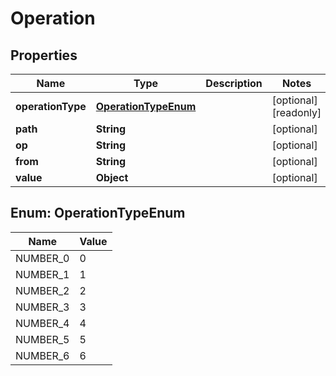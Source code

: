 

# Operation


## Properties

| Name | Type | Description | Notes |
|------------ | ------------- | ------------- | -------------|
|**operationType** | [**OperationTypeEnum**](#OperationTypeEnum) |  |  [optional] [readonly] |
|**path** | **String** |  |  [optional] |
|**op** | **String** |  |  [optional] |
|**from** | **String** |  |  [optional] |
|**value** | **Object** |  |  [optional] |



## Enum: OperationTypeEnum

| Name | Value |
|---- | -----|
| NUMBER_0 | 0 |
| NUMBER_1 | 1 |
| NUMBER_2 | 2 |
| NUMBER_3 | 3 |
| NUMBER_4 | 4 |
| NUMBER_5 | 5 |
| NUMBER_6 | 6 |



